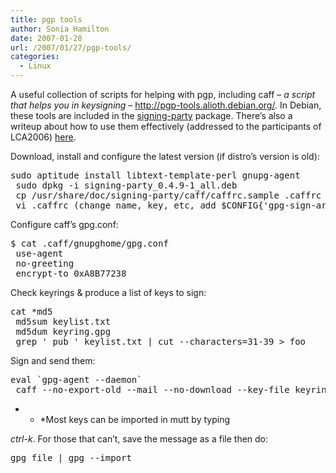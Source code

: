 ```yaml
---
title: pgp tools
author: Sonia Hamilton
date: 2007-01-28
url: /2007/01/27/pgp-tools/
categories:
  - Linux
---
```

A useful collection of scripts for helping with pgp, including caff &#8211; *a script that helps you in keysigning* &#8211; <http://pgp-tools.alioth.debian.org/>. In Debian, these tools are included in the [signing-party][1] package. There&#8217;s also a writeup about how to use them effectively (addressed to the participants of LCA2006) [here][2].

<!--more-->

Download, install and configure the latest version (if distro&#8217;s version is old):<!--more-->

<pre>sudo aptitude install libtext-template-perl gnupg-agent
 sudo dpkg -i signing-party_0.4.9-1_all.deb
 cp /usr/share/doc/signing-party/caff/caffrc.sample .caffrc
 vi .caffrc (change name, key, etc, add $CONFIG{'gpg-sign-args'} = "save";)</pre>

Configure caff&#8217;s gpg.conf:

<pre>$ cat .caff/gnupghome/gpg.conf
 use-agent
 no-greeting
 encrypt-to 0xA8B77238</pre>

Check keyrings & produce a list of keys to sign:

<pre>cat *md5
 md5sum keylist.txt
 md5dum keyring.gpg
 grep ' pub ' keylist.txt | cut --characters=31-39 &gt; foo</pre>

Sign and send them:

<pre>eval `gpg-agent --daemon`
 caff --no-export-old --mail --no-download --key-file keyring.gpg `cat foo`</pre>

* * *Most keys can be imported in mutt by typing 

*ctrl-k*. For those that can&#8217;t, save the message as a file then do:</p> 

<pre>gpg file | gpg --import</pre>

 [1]: http://packages.debian.org/signing-party
 [2]: http://www.wlug.org.nz/KeySigningScripts
